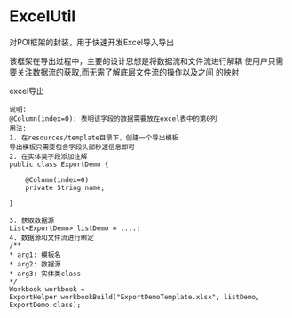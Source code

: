 # ExcelUtil
对POI框架的封装，用于快速开发Excel导入导出

该框架在导出过程中，主要的设计思想是将数据流和文件流进行解耦
使用户只需要关注数据流的获取,而无需了解底层文件流的操作以及之间
的映射

excel导出
```$xslt
说明:
@Column(index=0): 表明该字段的数据需要放在excel表中的第0列
用法:
1. 在resources/template目录下，创建一个导出模板
导出模板只需要包含字段头部秒速信息即可
2. 在实体类字段添加注解
public class ExportDemo {

    @Column(index=0)
    private String name;

}

3. 获取数据源
List<ExportDemo> listDemo = ....;
4. 数据源和文件流进行绑定
/**
* arg1: 模板名
* arg2: 数据源
* arg3: 实体类class
*/
Workbook workbook = ExportHelper.workbookBuild("ExportDemoTemplate.xlsx", listDemo, ExportDemo.class);
```
